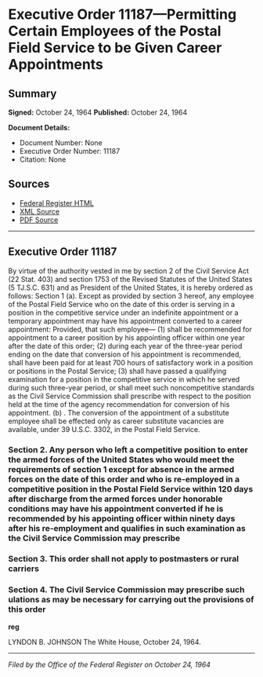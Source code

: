 # Executive Order 11187—Permitting Certain Employees of the Postal Field Service to be Given Career Appointments

## Summary

**Signed:** October 24, 1964
**Published:** October 24, 1964

**Document Details:**
- Document Number: None
- Executive Order Number: 11187
- Citation: None

## Sources
- [Federal Register HTML](https://www.presidency.ucsb.edu/documents/executive-order-11187-permitting-certain-employees-the-postal-field-service-be-given)
- [XML Source](None)
- [PDF Source](None)

---

## Executive Order 11187

By virtue of the authority vested in me by section 2 of the Civil Service Act (22 Stat. 403) and section 1753 of the Revised Statutes of the United States (5 TJ.S.C. 631) and as President of the United States, it is hereby ordered as follows:
Section 1 (a). Except as provided by section 3 hereof, any employee of the Postal Field Service who on the date of this order is serving in a position in the competitive service under an indefinite appointment or a temporary appointment may have his appointment converted to a career appointment: Provided, that such employee—
    (1) shall be recommended for appointment to a career position by his appointing officer within one year after the date of this order;
    (2) during each year of the three-year period ending on the date that conversion of his appointment is recommended, shall have been paid for at least 700 hours of satisfactory work in a position or positions in the Postal Service;
    (3) shall have passed a qualifying examination for a position in the competitive service in which he served during such three-year period, or shall meet such noncompetitive standards as the Civil Service Commission shall prescribe with respect to the position held at the time of the agency recommendation for conversion of his appointment.
(b) . The conversion of the appointment of a substitute employee shall be effected only as career substitute vacancies are available, under 39 U.S.C. 3302, in the Postal Field Service.

### Section 2. Any person who left a competitive position to enter the armed forces of the United States who would meet the requirements of section 1 except for absence in the armed forces on the date of this order and who is re-employed in a competitive position in the Postal Field Service within 120 days after discharge from the armed forces under honorable conditions may have his appointment converted if he is recommended by his appointing officer within ninety days after his re-employment and qualifies in such examination as the Civil Service Commission may prescribe

### Section 3. This order shall not apply to postmasters or rural carriers

### Section 4. The Civil Service Commission may prescribe such ulations as may be necessary for carrying out the provisions of this order

**reg**

LYNDON B. JOHNSON
The White House,
October 24, 1964.

---

*Filed by the Office of the Federal Register on October 24, 1964*
